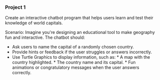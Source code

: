 ### Project 1
Create an interactive chatbot program that helps users learn and test their knowledge of world capitals.

Scenario:
Imagine you're designing an educational tool to make geography fun and interactive. The chatbot should:

* Ask users to name the capital of a randomly chosen country.
* Provide hints or feedback if the user struggles or answers incorrectly.
* Use Turtle Graphics to display information, such as:
      * A map with the country highlighted.
      * The country name and its capital.
      * Fun animations or congratulatory messages when the user answers correctly.
